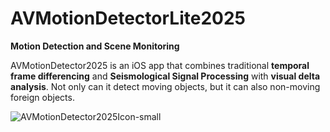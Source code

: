 # AVMotionDetectorLite2025

**Motion Detection and Scene Monitoring**

AVMotionDetector2025 is an iOS app that combines traditional **temporal frame differencing** and **Seismological Signal Processing** with **visual delta analysis**. Not only can it detect moving objects, but it can also non-moving foreign objects.

![AVMotionDetector2025Icon-small](https://github.com/user-attachments/assets/9286dfda-bf43-43a3-aa11-f29c1f5bf9bc)
